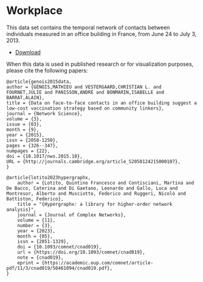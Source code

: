 # Workplace

This data set contains the temporal network of contacts between individuals measured in an office building in France, from June 24 to July 3, 2013.

* [Download]()

When this data is used in published research or for visualization purposes, please cite the following papers:

```
@article{genois2015data,
author = {GÉNOIS,MATHIEU and VESTERGAARD,CHRISTIAN L. and FOURNET,JULIE and PANISSON,ANDRÉ and BONMARIN,ISABELLE and BARRAT,ALAIN},
title = {Data on face-to-face contacts in an office building suggest a low-cost vaccination strategy based on community linkers},
journal = {Network Science},
volume = {3},
issue = {03},
month = {9},
year = {2015},
issn = {2050-1250},
pages = {326--347},
numpages = {22},
doi = {10.1017/nws.2015.10},
URL = {http://journals.cambridge.org/article_S2050124215000107},
}

@article{lotito2023hypergraphx,
    author = {Lotito, Quintino Francesco and Contisciani, Martina and De Bacco, Caterina and Di Gaetano, Leonardo and Gallo, Luca and Montresor, Alberto and Musciotto, Federico and Ruggeri, Nicolò and Battiston, Federico},
    title = "{Hypergraphx: a library for higher-order network analysis}",
    journal = {Journal of Complex Networks},
    volume = {11},
    number = {3},
    year = {2023},
    month = {05},
    issn = {2051-1329},
    doi = {10.1093/comnet/cnad019},
    url = {https://doi.org/10.1093/comnet/cnad019},
    note = {cnad019},
    eprint = {https://academic.oup.com/comnet/article-pdf/11/3/cnad019/50461094/cnad019.pdf},
}
```